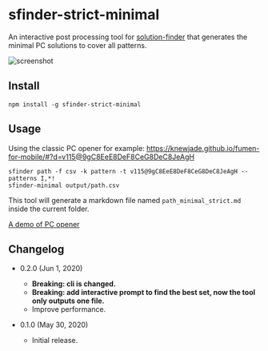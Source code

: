 sfinder-strict-minimal
======================

An interactive post processing tool for [solution-finder](https://github.com/knewjade/solution-finder/issues/2) that generates the minimal PC solutions to cover all patterns.

![screenshot](https://i.imgur.com/0zWeZ1t.png)

Install
-------

```
npm install -g sfinder-strict-minimal
```

Usage
-----

Using the classic PC opener for example:
https://knewjade.github.io/fumen-for-mobile/#?d=v115@9gC8EeE8DeF8CeG8DeC8JeAgH

```
sfinder path -f csv -k pattern -t v115@9gC8EeE8DeF8CeG8DeC8JeAgH --patterns I,*!
sfinder-minimal output/path.csv
```

This tool will generate a markdown file named `path_minimal_strict.md` inside the current folder.

[A demo of PC opener](demo.md)

Changelog
---------

* 0.2.0 (Jun 1, 2020)

  - **Breaking: cli is changed.**
  - **Breaking: add interactive prompt to find the best set, now the tool only outputs one file.**
  - Improve performance.

* 0.1.0 (May 30, 2020)

  - Initial release.
